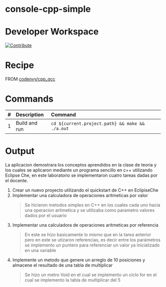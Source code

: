 # console-cpp-simple

# Developer Workspace

[![Contribute](http://beta.codenvy.com/factory/resources/codenvy-contribute.svg)](http://beta.codenvy.com/f?id=21w2nx87yto2xi1z)

# Recipe

FROM [codenvy/cpp_gcc](https://hub.docker.com/r/codenvy/cpp_gcc/)

# Commands

| #       | Description           | Command  |
| :------------- |:-------------| :-----|
| 1      | Build and run | `cd ${current.project.path} && make && ./a.out` |


# Output

La aplicacion demostrara los conceptos aprendidos en la clase de teoria y los cuales se aplicaron mediante un programa sencillo 
en c++ utilizando Eclipse Che, en este laboratorio se implementaron cuatro tareas dadas por el docente.
1. Crear un nuevo proyecto utilizando el quickstart de C++ en EclipiseChe
2. Implementar una calculadora de operaciones aritmeticas por valor
    >Se hicieron metodos simples en C++ en los cuales cada uno hacia una operacion aritmetica y se utilizaba como parametro
    valores dados por el usuario
3. Implementar una calculadora de operaciones aritmeticas por referencia
    >En este se hizo basicamente lo mismo que en la tarea anterior pero en este se utizaron referencias, es decir entre los 
    parámetros se implemento un puntero para referenciar un valor ya inicializado en una variable
4. Implemente un metodo que genere un arreglo de 10 posiciones y almacene el resultado de una tabla de multiplicar
    >Se hizo un metro Void en el cual se implemento un ciclo for en el cual se implemento la tabla de multiplicar del 5
